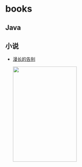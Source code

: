 # books


## Java

## 小说
* [漫长的告别](https://book.douban.com/subject/30316475/)

  <img src="https://img3.doubanio.com/view/subject/l/public/s29860112.jpg" width = "200" height = "300"/>